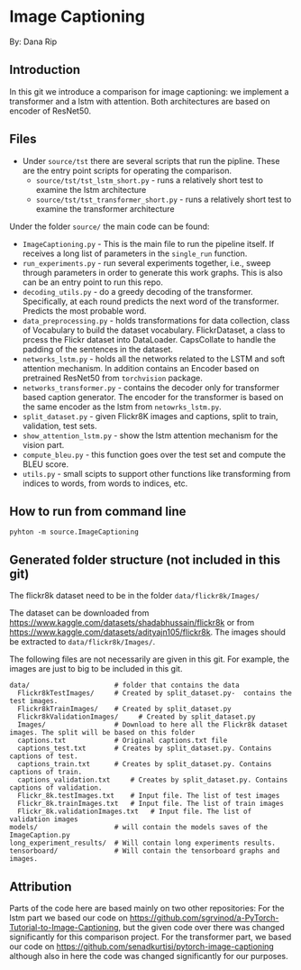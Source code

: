 # Image Captioning
By: Dana Rip

## Introduction
In this git we introduce a comparison for image captioning: we implement a transformer and a lstm
with attention. Both architectures are based on encoder of ResNet50. 

## Files
- Under `source/tst` there are several scripts that run the pipline. These are the entry point scripts for operating the comparison.
  - `source/tst/tst_lstm_short.py` - runs a relatively short test to examine the lstm architecture
  - `source/tst/tst_transformer_short.py` - runs a relatively short test to examine the transformer architecture

Under the folder `source/` the main code can be found:
- `ImageCaptioning.py` - This is the main file to run the pipeline itself. If receives a long list of parameters in the `single_run` function.
- `run_experiments.py` - run several experiments together, i.e., sweep through parameters in order to generate
this work graphs. This is also can be an entry point to run this repo.
- `decoding_utils.py` - do a greedy decoding of the transformer. 
Specifically, at each round predicts the next word of the transformer. Predicts the most probable
word.
- `data_preprocessing.py` - holds transformations for data collection, class of Vocabulary to
build the dataset vocabulary. FlickrDataset, a class to prcess the Flickr dataset into DataLoader.
CapsCollate to handle the padding of the sentences in the dataset.
- `networks_lstm.py` - holds all the networks related to the LSTM and soft attention mechanism. 
In addition contains an Encoder based on pretrained ResNet50 from `torchvision` package.
- `networks_transformer.py` - contains the decoder only for transformer based caption generator.
The encoder for the transformer is based on the same encoder as the lstm from `netowrks_lstm.py`.
- `split_dataset.py` - given Flickr8K images and captions, split to train, validation, test sets.
- `show_attention_lstm.py` - show the lstm attention mechanism for the vision part.
- `compute_bleu.py` - this function goes over the test set and compute the BLEU score.
- `utils.py` - small scipts to support other functions like transforming from indices to words, 
from words to indices, etc. 

## How to run from command line
`pyhton -m source.ImageCaptioning`

## Generated folder structure (not included in this git)
The flickr8k dataset need to be in the folder `data/flickr8k/Images/`

The dataset can be downloaded from https://www.kaggle.com/datasets/shadabhussain/flickr8k or from 
https://www.kaggle.com/datasets/adityajn105/flickr8k. The images should be extracted to `data/flickr8k/Images/`.

The following files are not necessarily are given in this git. For example, the images are just to 
big to be included in this git.

```
data/                     # folder that contains the data
  Flickr8kTestImages/     # Created by split_dataset.py-  contains the test images.
  Flickr8kTrainImages/    # Created by split_dataset.py
  Flickr8kValidationImages/     # Created by split_dataset.py
  Images/                 # Download to here all the Flickr8k dataset images. The split will be based on this folder
  captions.txt            # Original captions.txt file
  captions_test.txt       # Creates by split_dataset.py. Contains captions of test.
  captions_train.txt      # Creates by split_dataset.py. Contains captions of train.
  captions_validation.txt     # Creates by split_dataset.py. Contains captions of validation.
  Flickr_8k.testImages.txt    # Input file. The list of test images
  Flickr_8k.trainImages.txt   # Input file. The list of train images
  Flickr_8k.validationImages.txt   # Input file. The list of validation images  
models/                   # will contain the models saves of the ImageCaption.py
long_experiment_results/  # Will contain long experiments results.
tensorboard/              # Will contain the tensorboard graphs and images.
```

## Attribution
Parts of the code here are based mainly on two other repositories:
For the lstm part we based our code on https://github.com/sgrvinod/a-PyTorch-Tutorial-to-Image-Captioning, 
but the given code over there was changed significantly for this comparison project. For the transformer 
part, we based our code on https://github.com/senadkurtisi/pytorch-image-captioning although
also in here the code was changed significantly for our purposes.

